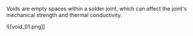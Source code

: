 Voids are empty spaces within a solder joint, which can affect the joint's mechanical strength and thermal conductivity.
    
![[void_01.png]]
